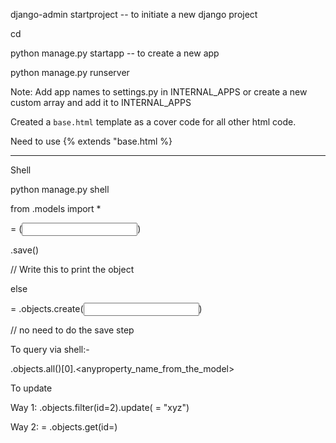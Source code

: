 django-admin startproject <projectname> -- to initiate a new django project

cd <projectname>

python manage.py startapp <appname> -- to create a new app

python manage.py runserver

Note: Add app names to settings.py in INTERNAL_APPS or create a new custom array and add it to INTERNAL_APPS

Created a ```base.html``` template as a cover code for all other html code.

Need to use {% extends "base.html %}

--------------------------------

Shell

python manage.py shell

from <appname>.models import *

<variable> = <modelname>(<input all data>)

<variable>.save()

<variable> // Write this to print the object

else

<variable> = <modelname>.objects.create(<input all data>)

// no need to do the save step

To query via shell:-

<model>.objects.all()[0].<anyproperty_name_from_the_model>

To update

Way 1: <modelname>.objects.filter(id=2).update(<propertyname> = "xyz")

Way 2: <variable> =  <modelname>.objects.get(id=)
